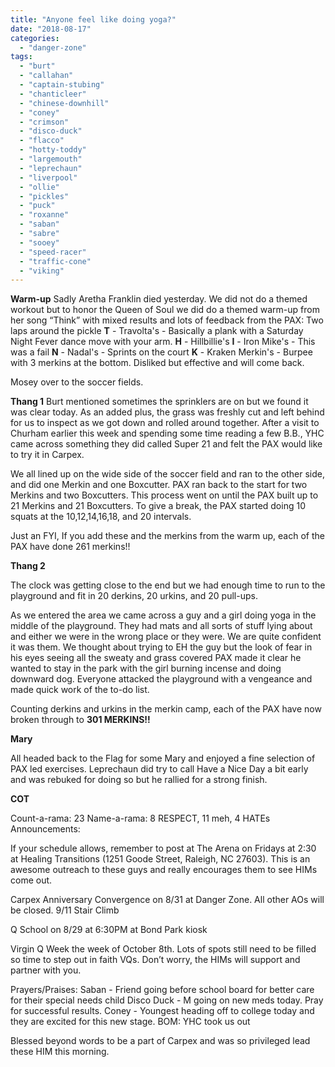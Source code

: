 ```yaml
---
title: "Anyone feel like doing yoga?"
date: "2018-08-17"
categories: 
  - "danger-zone"
tags: 
  - "burt"
  - "callahan"
  - "captain-stubing"
  - "chanticleer"
  - "chinese-downhill"
  - "coney"
  - "crimson"
  - "disco-duck"
  - "flacco"
  - "hotty-toddy"
  - "largemouth"
  - "leprechaun"
  - "liverpool"
  - "ollie"
  - "pickles"
  - "puck"
  - "roxanne"
  - "saban"
  - "sabre"
  - "sooey"
  - "speed-racer"
  - "traffic-cone"
  - "viking"
---
```


**Warm-up** Sadly Aretha Franklin died yesterday. We did not do a themed workout but to honor the Queen of Soul we did do a themed warm-up from her song “Think” with mixed results and lots of feedback from the PAX: Two laps around the pickle **T** - Travolta's - Basically a plank with a Saturday Night Fever dance move with your arm. **H** - Hillbillie's **I** - Iron Mike's - This was a fail **N** - Nadal's - Sprints on the court **K** - Kraken Merkin's - Burpee with 3 merkins at the bottom. Disliked but effective and will come back.

Mosey over to the soccer fields.

**Thang 1** Burt mentioned sometimes the sprinklers are on but we found it was clear today. As an added plus, the grass was freshly cut and left behind for us to inspect as we got down and rolled around together. After a visit to Churham earlier this week and spending some time reading a few B.B., YHC came across something they did called Super 21 and felt the PAX would like to try it in Carpex.

We all lined up on the wide side of the soccer field and ran to the other side, and did one Merkin and one Boxcutter. PAX ran back to the start for two Merkins and two Boxcutters. This process went on until the PAX built up to 21 Merkins and 21 Boxcutters. To give a break, the PAX started doing 10 squats at the 10,12,14,16,18, and 20 intervals.

Just an FYI, If you add these and the merkins from the warm up, each of the PAX have done 261 merkins!!

**Thang 2**

The clock was getting close to the end but we had enough time to run to the playground and fit in 20 derkins, 20 urkins, and 20 pull-ups.

As we entered the area we came across a guy and a girl doing yoga in the middle of the playground. They had mats and all sorts of stuff lying about and either we were in the wrong place or they were. We are quite confident it was them. We thought about trying to EH the guy but the look of fear in his eyes seeing all the sweaty and grass covered PAX made it clear he wanted to stay in the park with the girl burning incense and doing downward dog. Everyone attacked the playground with a vengeance and made quick work of the to-do list.

Counting derkins and urkins in the merkin camp, each of the PAX have now broken through to **301 MERKINS!!**

**Mary**

All headed back to the Flag for some Mary and enjoyed a fine selection of PAX led exercises. Leprechaun did try to call Have a Nice Day a bit early and was rebuked for doing so but he rallied for a strong finish.

**COT**

Count-a-rama: 23 Name-a-rama: 8 RESPECT, 11 meh, 4 HATEs Announcements:

If your schedule allows, remember to post at The Arena on Fridays at 2:30 at Healing Transitions (1251 Goode Street, Raleigh, NC 27603). This is an awesome outreach to these guys and really encourages them to see HIMs come out.

Carpex Anniversary Convergence on 8/31 at Danger Zone. All other AOs will be closed. 9/11 Stair Climb

Q School on 8/29 at 6:30PM at Bond Park kiosk

Virgin Q Week the week of October 8th. Lots of spots still need to be filled so time to step out in faith VQs. Don’t worry, the HIMs will support and partner with you.

Prayers/Praises: Saban - Friend going before school board for better care for their special needs child Disco Duck - M going on new meds today. Pray for successful results. Coney - Youngest heading off to college today and they are excited for this new stage. BOM: YHC took us out

Blessed beyond words to be a part of Carpex and was so privileged lead these HIM this morning.
